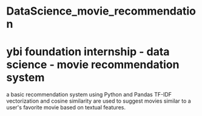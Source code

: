 # DataScience_movie_recommendation
# ybi foundation internship - data science - movie recommendation system

a basic recommendation system using Python and Pandas
TF-IDF vectorization and cosine similarity are used to suggest movies similar to a user's favorite movie based on textual features.
